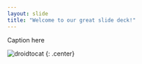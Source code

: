 ```yaml
---
layout: slide
title: "Welcome to our great slide deck!"
---
```


Caption here

![droidtocat](https://octodex.github.com/images/droidtocat.png)
{: .center}
